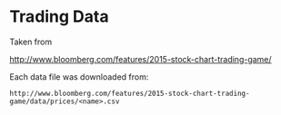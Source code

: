 # Trading DataTaken fromhttp://www.bloomberg.com/features/2015-stock-chart-trading-game/Each data file was downloaded from:```http://www.bloomberg.com/features/2015-stock-chart-trading-game/data/prices/<name>.csv```
